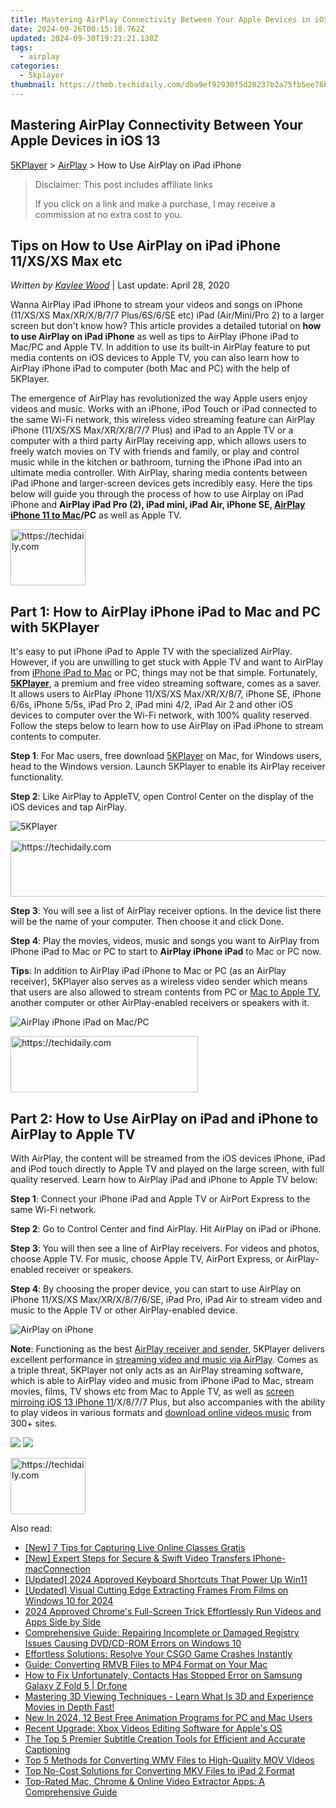 ```yaml
---
title: Mastering AirPlay Connectivity Between Your Apple Devices in iOS 13
date: 2024-09-26T00:15:18.762Z
updated: 2024-09-30T19:21:21.138Z
tags:
  - airplay
categories:
  - 5kplayer
thumbnail: https://thmb.techidaily.com/dba9ef92930f5d20237b2a75fb5ee76b8bab75f866f82161cefcc63f630df758.jpg
---
```


## Mastering AirPlay Connectivity Between Your Apple Devices in iOS 13

[5KPlayer](https://tools.techidaily.com/5kplayer/products/) \> [AirPlay](https://tools.techidaily.com/5kplayer/airplay/) \> How to Use AirPlay on iPad iPhone

>  Disclaimer: This post includes affiliate links
>
>  If you click on a link and make a purchase, I may receive a commission at no extra cost to you.
>

## Tips on How to Use AirPlay on iPad iPhone 11/XS/XS Max etc

 _Written by [Kaylee Wood](https://www.quora.com/profile/Amanda-Hu-21)_ | Last update: April 28, 2020

Wanna AirPlay iPad iPhone to stream your videos and songs on iPhone (11/XS/XS Max/XR/X/8/7/7 Plus/6S/6/SE etc) iPad (Air/Mini/Pro 2) to a larger screen but don't know how? This article provides a detailed tutorial on **how to use AirPlay on iPad iPhone** as well as tips to AirPlay iPhone iPad to Mac/PC and Apple TV. In addition to use its built-in AirPlay feature to put media contents on iOS devices to Apple TV, you can also learn how to AirPlay iPhone iPad to computer (both Mac and PC) with the help of 5KPlayer.

The emergence of AirPlay has revolutionized the way Apple users enjoy videos and music. Works with an iPhone, iPod Touch or iPad connected to the same Wi-Fi network, this wireless video streaming feature can AirPlay iPhone (11/XS/XS Max/XR/X/8/7/7 Plus) and iPad to an Apple TV or a computer with a third party AirPlay receiving app, which allows users to freely watch movies on TV with friends and family, or play and control music while in the kitchen or bathroom, turning the iPhone iPad into an ultimate media controller. With AirPlay, sharing media contents between iPad iPhone and larger-screen devices gets incredibly easy. Here the tips below will guide you through the process of how to use Airplay on iPad iPhone and **AirPlay iPad Pro (2), iPad mini, iPad Air, iPhone SE, [AirPlay iPhone 11 to Mac](https://tools.techidaily.com/5kplayer/airplay/)/PC** as well as Apple TV.

<!-- affiliate ads begin -->
<a href="https://bluettifr.pxf.io/c/5597632/2145079/17095" target="_top" id="2145079">
  <img src="//a.impactradius-go.com/display-ad/17095-2145079" border="0" alt="https://techidaily.com" width="120" height="90"/>
</a>
<img height="0" width="0" src="https://bluettifr.pxf.io/i/5597632/2145079/17095" style="position:absolute;visibility:hidden;" border="0" />
<!-- affiliate ads end -->

## Part 1: How to AirPlay iPhone iPad to Mac and PC with 5KPlayer

It's easy to put iPhone iPad to Apple TV with the specialized AirPlay. However, if you are unwilling to get stuck with Apple TV and want to AirPlay from [iPhone iPad to Mac](https://tools.techidaily.com/5kplayer/airplay/) or PC, things may not be that simple. Fortunately, [**5KPlayer**](https://tools.techidaily.com/5kplayer/products/), a premium and free video streaming software, comes as a saver. It allows users to AirPlay iPhone 11/XS/XS Max/XR/X/8/7, iPhone SE, iPhone 6/6s, iPhone 5/5s, iPad Pro 2, iPad mini 4/2, iPad Air 2 and other iOS devices to computer over the Wi-Fi network, with 100% quality reserved. Follow the steps below to learn how to use AirPlay on iPad iPhone to stream contents to computer.

**Step 1**: For Mac users, free download [5KPlayer](https://tools.techidaily.com/5kplayer/products/) on Mac, for Windows users, head to the Windows version. Launch 5KPlayer to enable its AirPlay receiver functionality.

**Step 2**: Like AirPlay to AppleTV, open Control Center on the display of the iOS devices and tap AirPlay.

![5KPlayer](https://www.5kplayer.com/airplay/img/5kplayer.jpg) 

<!-- affiliate ads begin -->
<a href="https://unicoeye.pxf.io/c/5597632/2134244/18498" target="_top" id="2134244">
  <img src="//a.impactradius-go.com/display-ad/18498-2134244" border="0" alt="https://techidaily.com" width="728" height="90"/>
</a>
<img height="0" width="0" src="https://unicoeye.pxf.io/i/5597632/2134244/18498" style="position:absolute;visibility:hidden;" border="0" />
<!-- affiliate ads end -->

**Step 3**: You will see a list of AirPlay receiver options. In the device list there will be the name of your computer. Then choose it and click Done. 

**Step 4**: Play the movies, videos, music and songs you want to AirPlay from iPhone iPad to Mac or PC to start to **AirPlay iPhone iPad** to Mac or PC now.

**Tips**: In addition to AirPlay iPad iPhone to Mac or PC (as an AirPlay receiver), 5KPlayer also serves as a wireless video sender which means that users are also allowed to stream contents from PC or [Mac to Apple TV](https://tools.techidaily.com/5kplayer/airplay/), another computer or other AirPlay-enabled receivers or speakers with it.

![AirPlay iPhone iPad on Mac/PC](https://www.5kplayer.com/airplay/img/airplay-iphone-ipad.jpg) 

<!-- affiliate ads begin -->
<a href="https://aligracehair.sjv.io/c/5597632/1997643/19272" target="_top" id="1997643">
  <img src="//a.impactradius-go.com/display-ad/19272-1997643" border="0" alt="https://techidaily.com" width="300" height="90"/>
</a>
<img height="0" width="0" src="https://aligracehair.sjv.io/i/5597632/1997643/19272" style="position:absolute;visibility:hidden;" border="0" />
<!-- affiliate ads end -->

## Part 2: How to Use AirPlay on iPad and iPhone to AirPlay to Apple TV

With AirPlay, the content will be streamed from the iOS devices iPhone, iPad and iPod touch directly to Apple TV and played on the large screen, with full quality reserved. Learn how to AirPlay iPad and iPhone to Apple TV below:

**Step 1**: Connect your iPhone iPad and Apple TV or AirPort Express to the same Wi-Fi network.

**Step 2**: Go to Control Center and find AirPlay. Hit AirPlay on iPad or iPhone.

**Step 3**: You will then see a line of AirPlay receivers. For videos and photos, choose Apple TV. For music, choose Apple TV, AirPort Express, or AirPlay-enabled receiver or speakers.

**Step 4**: By choosing the proper device, you can start to use AirPlay on iPhone 11/XS/XS Max/XR/X/8/7/6/SE, iPad Pro, iPad Air to stream video and music to the Apple TV or other AirPlay-enabled device. 

![AirPlay on iPhone](https://www.5kplayer.com/airplay/img/airplay-iphone.jpg) 

**Note**: Functioning as the best [AirPlay receiver and sender](https://tools.techidaily.com/5kplayer/airplay/), 5KPlayer delivers excellent performance in [streaming video and music via AirPlay](https://tools.techidaily.com/5kplayer/airplay/). Comes as a triple threat, 5KPlayer not only acts as an AirPlay streaming software, which is able to AirPlay video and music from iPhone iPad to Mac, stream movies, films, TV shows etc from Mac to Apple TV, as well as [screen mirroing iOS 13 iPhone 11](https://tools.techidaily.com/5kplayer/airplay/)/X/8/7/7 Plus, but also accompanies with the ability to play videos in various formats and [download online videos music](https://tools.techidaily.com/5kplayer/youtube-download/) from 300+ sites.

[![](https://www.5kplayer.com/airplay/../button/freedownwhitewin.png)](https://tools.techidaily.com/5kplayer/products/) [![](https://www.5kplayer.com/airplay/../button/freedownbackmac.png)](https://tools.techidaily.com/5kplayer/products/)

<!-- affiliate ads begin -->
<a href="https://aligracehair.sjv.io/c/5597632/2135394/19272" target="_top" id="2135394">
  <img src="//a.impactradius-go.com/display-ad/19272-2135394" border="0" alt="https://techidaily.com" width="120" height="90"/>
</a>
<img height="0" width="0" src="https://aligracehair.sjv.io/i/5597632/2135394/19272" style="position:absolute;visibility:hidden;" border="0" />
<!-- affiliate ads end -->

<ins class="adsbygoogle"
     style="display:block"
     data-ad-format="autorelaxed"
     data-ad-client="ca-pub-7571918770474297"
     data-ad-slot="1223367746"></ins>

<ins class="adsbygoogle"
     style="display:block"
     data-ad-client="ca-pub-7571918770474297"
     data-ad-slot="8358498916"
     data-ad-format="auto"
     data-full-width-responsive="true"></ins>

<span class="atpl-alsoreadstyle">Also read:</span>
<div><ul>
<li><a href="https://on-screen-recording.techidaily.com/new-7-tips-for-capturing-live-online-classes-gratis/"><u>[New] 7 Tips for Capturing Live Online Classes Gratis</u></a></li>
<li><a href="https://some-knowledge.techidaily.com/new-expert-steps-for-secure-and-swift-video-transfers-iphone-macconnection/"><u>[New] Expert Steps for Secure & Swift Video Transfers IPhone-macConnection</u></a></li>
<li><a href="https://fox-hovers.techidaily.com/updated-2024-approved-keyboard-shortcuts-that-power-up-win11/"><u>[Updated] 2024 Approved Keyboard Shortcuts That Power Up Win11</u></a></li>
<li><a href="https://fox-boxes.techidaily.com/updated-visual-cutting-edge-extracting-frames-from-films-on-windows-10-for-2024/"><u>[Updated] Visual Cutting Edge Extracting Frames From Films on Windows 10 for 2024</u></a></li>
<li><a href="https://extra-information.techidaily.com/2024-approved-chromes-full-screen-trick-effortlessly-run-videos-and-apps-side-by-side/"><u>2024 Approved Chrome's Full-Screen Trick Effortlessly Run Videos and Apps Side by Side</u></a></li>
<li><a href="https://win-howtos.techidaily.com/comprehensive-guide-repairing-incomplete-or-damaged-registry-issues-causing-dvdcd-rom-errors-on-windows-10/"><u>Comprehensive Guide: Repairing Incomplete or Damaged Registry Issues Causing DVD/CD-ROM Errors on Windows 10</u></a></li>
<li><a href="https://win-howtos.techidaily.com/effortless-solutions-resolve-your-csgo-game-crashes-instantly/"><u>Effortless Solutions: Resolve Your CSGO Game Crashes Instantly</u></a></li>
<li><a href="https://media-tips.techidaily.com/guide-converting-rmvb-files-to-mp4-format-on-your-mac/"><u>Guide: Converting RMVB Files to MP4 Format on Your Mac</u></a></li>
<li><a href="https://howto.techidaily.com/how-to-fix-unfortunately-contacts-has-stopped-error-on-samsung-galaxy-z-fold-5-drfone-by-drfone-fix-android-problems-fix-android-problems/"><u>How to Fix Unfortunately, Contacts Has Stopped Error on Samsung Galaxy Z Fold 5 | Dr.fone</u></a></li>
<li><a href="https://media-tips.techidaily.com/mastering-3d-viewing-techniques-learn-what-is-3d-and-experience-movies-in-depth-fast/"><u>Mastering 3D Viewing Techniques - Learn What Is 3D and Experience Movies in Depth Fast!</u></a></li>
<li><a href="https://video-content-creator.techidaily.com/new-in-2024-12-best-free-animation-programs-for-pc-and-mac-users/"><u>New In 2024, 12 Best Free Animation Programs for PC and Mac Users</u></a></li>
<li><a href="https://media-tips.techidaily.com/recent-upgrade-xbox-videos-editing-software-for-apples-os/"><u>Recent Upgrade: Xbox Videos Editing Software for Apple's OS</u></a></li>
<li><a href="https://media-tips.techidaily.com/the-top-5-premier-subtitle-creation-tools-for-efficient-and-accurate-captioning/"><u>The Top 5 Premier Subtitle Creation Tools for Efficient and Accurate Captioning</u></a></li>
<li><a href="https://media-tips.techidaily.com/top-5-methods-for-converting-wmv-files-to-high-quality-mov-videos/"><u>Top 5 Methods for Converting WMV Files to High-Quality MOV Videos</u></a></li>
<li><a href="https://media-tips.techidaily.com/top-no-cost-solutions-for-converting-mkv-files-to-ipad-2-format/"><u>Top No-Cost Solutions for Converting MKV Files to iPad 2 Format</u></a></li>
<li><a href="https://media-tips.techidaily.com/top-rated-mac-chrome-and-online-video-extractor-apps-a-comprehensive-guide/"><u>Top-Rated Mac, Chrome & Online Video Extractor Apps: A Comprehensive Guide</u></a></li>
</ul></div>


